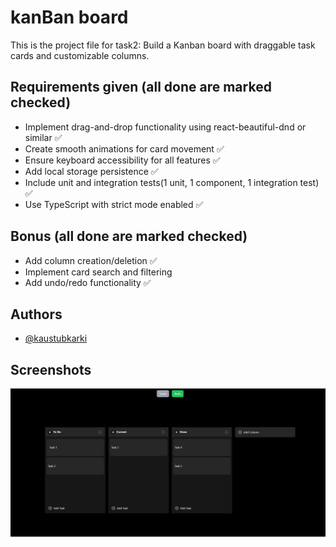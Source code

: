 # kanBan board

This is the project file for task2: Build a Kanban board with draggable task cards and customizable columns.

## Requirements given (all done are marked checked)

- Implement drag-and-drop functionality using react-beautiful-dnd or similar ✅
- Create smooth animations for card movement ✅
- Ensure keyboard accessibility for all features ✅
- Add local storage persistence ✅
- Include unit and integration tests(1 unit, 1 component, 1 integration test) ✅
- Use TypeScript with strict mode enabled ✅

## Bonus (all done are marked checked)

- Add column creation/deletion ✅
- Implement card search and filtering
- Add undo/redo functionality ✅

## Authors

- [@kaustubkarki](https://github.com/kaustubkarki)

## Screenshots

![kanban.png](public/kanban.png)
